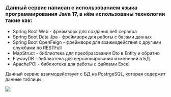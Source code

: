 ### Данный сервис написан с использованием языка программирования Java 17, в нём использованы технологии такие как:
- Spring Boot Web - фреймворк для создания веб сервера
- Spring Boot Data Jpa - фреймворк для работы с базами данных
- Spring Boot OpenFeign - фреймворк для взаимодействия с другими службами по RESTFull
- MapStruct - библиотека для преобразования Dto в Entity и обратно
- FlywayDB - библиотека для версионирования изменений в БД
- ApachePOI - библиотека для работы с файлами Excel

Данный сервис взаимодействует с БД на PostrgeSQL, которая содержит данные таблицы:

![](photo%2F%D1%ED%E8%EC%EE%EA%20%FD%EA%F0%E0%ED%E0%202024-06-16%20221213.png)